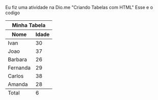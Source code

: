 Eu fiz uma atividade na Dio.me "Criando Tabelas com HTML"
Esse e o codigo

<!DOCTYPE html>
<html lang="pt-BR">

<head>
    <meta charset="UTF-8">
    <meta name="viewport" content="width=device-width, initial-scale=1.0">
</head>

<body>
    <table width="250" align="center" cellspacing="0" cellpadding="5">
        <thead>
            <tr>
                <th colspan="2">Minha Tabela</th>
            </tr>
            <tr>
                <th title="Nome Completo">Nome</th>
                <th>Idade</th>
            </tr>
        </thead>
        <tbody>
            <tr>
                <td>Ivan</td>
                <td>30</td>
            </tr>
            <tr>
                <td>Joao</td>
                <td>37</td>
            </tr>
            <tr>
                <td>Barbara</td>
                <td>26</td>
            </tr>
            <tr>
                <td>Fernanda</td>
                <td>29</td>
            </tr>
            <tr>
                <td>Carlos</td>
                <td>38</td>
            </tr>
            <tr>
                <td>Amanda</td>
                <td>28</td>
            </tr>
        </tbody>
        <tfoot>
            <tr>
                <td>Total</td>
                <td>6</td>
            </tr>
        </tfoot>
    </table>

</body>

</html>
